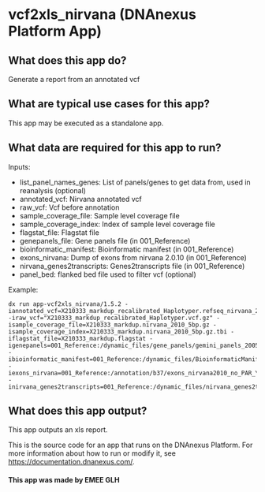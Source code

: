 <!-- dx-header -->
# vcf2xls_nirvana (DNAnexus Platform App)

## What does this app do?

Generate a report from an annotated vcf

## What are typical use cases for this app?

This app may be executed as a standalone app.

## What data are required for this app to run?

Inputs:
- list_panel_names_genes: List of panels/genes to get data from, used in reanalysis (optional) 
- annotated_vcf: Nirvana annotated vcf
- raw_vcf: Vcf before annotation
- sample_coverage_file: Sample level coverage file
- sample_coverage_index: Index of sample level coverage file
- flagstat_file: Flagstat file
- genepanels_file: Gene panels file (in 001_Reference)
- bioinformatic_manifest: Bioinformatic manifest (in 001_Reference)
- exons_nirvana: Dump of exons from nirvana 2.0.10 (in 001_Reference)
- nirvana_genes2transcripts: Genes2transcripts file (in 001_Reference)
- panel_bed: flanked bed file used to filter vcf (optional)

Example:
```
dx run app-vcf2xls_nirvana/1.5.2 -iannotated_vcf=X210333_markdup_recalibrated_Haplotyper.refseq_nirvana_2010.annotated.vcf -iraw_vcf="X210333_markdup_recalibrated_Haplotyper.vcf.gz" -isample_coverage_file=X210333_markdup.nirvana_2010_5bp.gz -isample_coverage_index=X210333_markdup.nirvana_2010_5bp.gz.tbi -iflagstat_file=X210333_markdup.flagstat -igenepanels=001_Reference:/dynamic_files/gene_panels/gemini_panels_200522 -ibioinformatic_manifest=001_Reference:/dynamic_files/BioinformaticManifest/BioinformaticManifest_200819 -iexons_nirvana=001_Reference:/annotation/b37/exons_nirvana2010_no_PAR_Y.tsv -inirvana_genes2transcripts=001_Reference:/dynamic_files/nirvana_genes2transcripts/nirvana_genes2transcripts_2010_200728
```

## What does this app output?
This app outputs an xls report.

This is the source code for an app that runs on the DNAnexus Platform.
For more information about how to run or modify it, see
https://documentation.dnanexus.com/.

#### This app was made by EMEE GLH